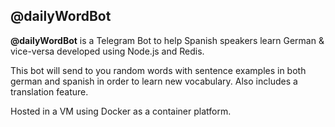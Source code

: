 ## @dailyWordBot
**@dailyWordBot** is a Telegram Bot to help Spanish speakers learn German &amp; vice-versa developed using Node.js and Redis.

This bot will send to you random words with sentence examples in both german and spanish in order to learn new vocabulary.
Also includes a translation feature.

Hosted in a VM using Docker as a container platform.
